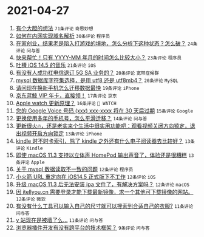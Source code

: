# 2021-04-27

1. [有个大胆的想法](https://www.v2ex.com/t/773516) `71条评论` `奇思妙想`
1. [如何在内网实现域名解析](https://www.v2ex.com/t/773549) `30条评论` `程序员`
1. [在家创业，结果老是陷入打游戏的境地，怎么分析下这种状态？怎么破？](https://www.v2ex.com/t/773579) `24条评论` `问与答`
1. [快来帮忙！只有 YYYY-MM 年月的时间怎么比较大小？](https://www.v2ex.com/t/773526) `23条评论` `程序员`
1. [吐槽 iOS 14.5 的音乐](https://www.v2ex.com/t/773507) `21条评论` `iOS`
1. [有没有人成功杠电信退订 5G SA 业务的？](https://www.v2ex.com/t/773546) `20条评论` `宽带症候群`
1. [mysql 数据库字符集选择，是用 utf8 还是 utf8mb4？](https://www.v2ex.com/t/773509) `20条评论` `MySQL`
1. [请问现在换新手机怎么迁移数据最快](https://www.v2ex.com/t/773538) `19条评论` `iPhone`
1. [京东蓝鲸 VIP 年卡，直接领！](https://www.v2ex.com/t/773513) `17条评论` `京东`
1. [Apple watch 更新原理？](https://www.v2ex.com/t/773514) `16条评论` ` WATCH`
1. [您的 Google Voice 号码 (xxx) xxx-xxxx 将在 30 天后过期](https://www.v2ex.com/t/773523) `15条评论` `Google`
1. [更换使用多年的手机号，怎么平滑迁移？](https://www.v2ex.com/t/773574) `14条评论` `问与答`
1. [更新很火🔥，还是老实来个生活中很实用功能吧：观看视频关闭方向锁定，退出视频开启方向锁定](https://www.v2ex.com/t/773561) `13条评论` `iPhone`
1. [kindle 时不时卡索引，除了 kindle 之外还有什么电子阅读器去比较好？](https://www.v2ex.com/t/773522) `13条评论` `Kindle`
1. [即使 macOS 11.3 支持以立体声 HomePod 输出声音了，体验还是很糟糕](https://www.v2ex.com/t/773508) `13条评论` `Apple`
1. [关于 mysql 数据读取不一致的问题](https://www.v2ex.com/t/773557) `12条评论` `程序员`
1. [小火箭 URL 重定向在 iOS14.5 正式版下不工作](https://www.v2ex.com/t/773536) `12条评论` `iOS`
1. [升级 macOS 11.3 后无法安装 ipa 文件了，有解决方案吗？](https://www.v2ex.com/t/773528) `12条评论` `macOS`
1. [因 itellyou.cn 需要登录才能下载最新镜像，求一个其他可下载镜像的网站。](https://www.v2ex.com/t/773515) `12条评论` `微软`
1. [有没有什么工具可以输入自己的尺寸就可以搜索到合适自己的衣服?](https://www.v2ex.com/t/773517) `11条评论` `问与答`
1. [v 站现在是被墙了么...](https://www.v2ex.com/t/773548) `11条评论` `问与答`
1. [浏览器插件开发有没有跨平台的技术框架？](https://www.v2ex.com/t/773512) `9条评论` `问与答`
